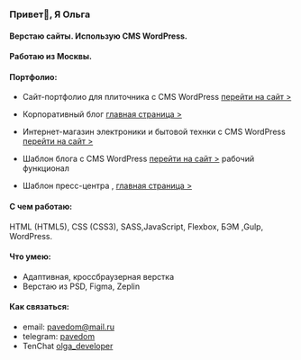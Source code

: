 ### Привет👋, Я Ольга

#### Верстаю сайты. Использую CMS WordPress. 
#### Pаботаю из Москвы.

#### Портфолио:
- Сайт-портфолио для плиточника с CMS WordPress  [перейти на сайт >](https://pavel.evdokimov.xyz/)

- Корпоративный блог [главная страница >](https://olga-evdokimova.github.io/blog-Corporate/)

- Интернет-магазин электроники и бытовой технки с CMS WordPress [перейти на сайт >](https://electronicashop.ru/)

- Шаблон блога с CMS WordPress [перейти на сайт >](https://ci00274.tmweb.ru/) 
рабочий функционал

- Шаблон пресс-центра ,  [главная страница >](https://olga-evdokimova.github.io/blog-Press/)

#### С чем работаю:
HTML (HTML5), CSS (CSS3), SASS,JavaScript, Flexbox, БЭМ ,Gulp, WordPress.
#### Что умею:
- Адаптивная, кроссбраузерная верстка
- Верстаю из PSD, Figma, Zeplin
#### Как связаться:
- email: pavedom@mail.ru
- telegram: [pavedom](https:///t.me/pavedom)
- TenChat [olga_developer](https://tenchat.ru/olga_developer?utm_source=17942794-ee25-4d18-944f-0d2ab648ed9e)

